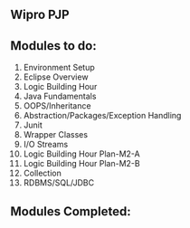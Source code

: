 ## Wipro PJP 

## Modules to do:
1. Environment Setup
2. Eclipse Overview
3. Logic Building Hour
4. Java Fundamentals
5. OOPS/Inheritance
6. Abstraction/Packages/Exception Handling
7. Junit
8. Wrapper Classes
9. I/O Streams
10. Logic Building Hour Plan-M2-A
11. Logic Building Hour Plan-M2-B
12. Collection
13. RDBMS/SQL/JDBC

## Modules Completed: 

